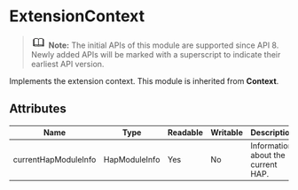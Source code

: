# ExtensionContext

> ![icon-note.gif](public_sys-resources/icon-note.gif) **Note:**
> The initial APIs of this module are supported since API 8. Newly added APIs will be marked with a superscript to indicate their earliest API version.


Implements the extension context. This module is inherited from **Context**.


## Attributes

| Name| Type| Readable| Writable| Description| 
| -------- | -------- | -------- | -------- | -------- |
| currentHapModuleInfo | HapModuleInfo | Yes| No| Information about the current HAP.| 
